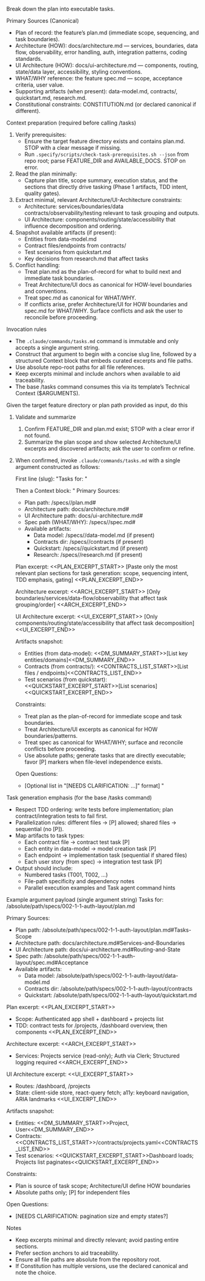 Break down the plan into executable tasks.

Primary Sources (Canonical)
- Plan of record: the feature’s plan.md (immediate scope, sequencing, and task boundaries).
- Architecture (HOW): docs/architecture.md — services, boundaries, data flow, observability, error handling, auth, integration patterns, coding standards.
- UI Architecture (HOW): docs/ui-architecture.md — components, routing, state/data layer, accessibility, styling conventions.
- WHAT/WHY reference: the feature spec.md — scope, acceptance criteria, user value.
- Supporting artifacts (when present): data-model.md, contracts/, quickstart.md, research.md.
- Constitutional constraints: CONSTITUTION.md (or declared canonical if different).

Context preparation (required before calling /tasks)
1. Verify prerequisites:
   - Ensure the target feature directory exists and contains plan.md. STOP with a clear message if missing.
   - Run `.specify/scripts/check-task-prerequisites.sh --json` from repo root; parse FEATURE_DIR and AVAILABLE_DOCS. STOP on error.
2. Read the plan minimally:
   - Capture plan title, scope summary, execution status, and the sections that directly drive tasking (Phase 1 artifacts, TDD intent, quality gates).
3. Extract minimal, relevant Architecture/UI-Architecture constraints:
   - Architecture: services/boundaries/data contracts/observability/testing relevant to task grouping and outputs.
   - UI Architecture: components/routing/state/accessibility that influence decomposition and ordering.
4. Snapshot available artifacts (if present):
   - Entities from data-model.md
   - Contract files/endpoints from contracts/
   - Test scenarios from quickstart.md
   - Key decisions from research.md that affect tasks
5. Conflict handling:
   - Treat plan.md as the plan-of-record for what to build next and immediate task boundaries.
   - Treat Architecture/UI docs as canonical for HOW-level boundaries and conventions.
   - Treat spec.md as canonical for WHAT/WHY.
   - If conflicts arise, prefer Architecture/UI for HOW boundaries and spec.md for WHAT/WHY. Surface conflicts and ask the user to reconcile before proceeding.

Invocation rules
- The `.claude/commands/tasks.md` command is immutable and only accepts a single argument string.
- Construct that argument to begin with a concise slug line, followed by a structured Context block that embeds curated excerpts and file paths.
- Use absolute repo-root paths for all file references.
- Keep excerpts minimal and include anchors when available to aid traceability.
- The base /tasks command consumes this via its template’s Technical Context ($ARGUMENTS).

Given the target feature directory or plan path provided as input, do this
1) Validate and summarize
   1. Confirm FEATURE_DIR and plan.md exist; STOP with a clear error if not found.
   2. Summarize the plan scope and show selected Architecture/UI excerpts and discovered artifacts; ask the user to confirm or refine.

2) When confirmed, invoke `.claude/commands/tasks.md` with a single argument constructed as follows:

   First line (slug):
   "Tasks for: <absolute-plan-path or absolute-feature-dir>"

   Then a Context block:
   "
   Primary Sources:
   - Plan path: <abs>/specs/<feature>/plan.md#<anchor>
   - Architecture path: docs/architecture.md#<anchor>
   - UI Architecture path: docs/ui-architecture.md#<anchor>
   - Spec path (WHAT/WHY): <abs>/specs/<feature>/spec.md#<anchor>
   - Available artifacts:
     - Data model: <abs>/specs/<feature>/data-model.md (if present)
     - Contracts dir: <abs>/specs/<feature>/contracts (if present)
     - Quickstart: <abs>/specs/<feature>/quickstart.md (if present)
     - Research: <abs>/specs/<feature>/research.md (if present)

   Plan excerpt:
   <<PLAN_EXCERPT_START>>
   [Paste only the most relevant plan sections for task generation: scope, sequencing intent, TDD emphasis, gating]
   <<PLAN_EXCERPT_END>>

   Architecture excerpt:
   <<ARCH_EXCERPT_START>>
   [Only boundaries/services/data-flow/observability that affect task grouping/order]
   <<ARCH_EXCERPT_END>>

   UI Architecture excerpt:
   <<UI_EXCERPT_START>>
   [Only components/routing/state/accessibility that affect task decomposition]
   <<UI_EXCERPT_END>>

   Artifacts snapshot:
   - Entities (from data-model): <<DM_SUMMARY_START>>[List key entities/domains]<<DM_SUMMARY_END>>
   - Contracts (from contracts/): <<CONTRACTS_LIST_START>>[List files / endpoints]<<CONTRACTS_LIST_END>>
   - Test scenarios (from quickstart): <<QUICKSTART_EXCERPT_START>>[List scenarios]<<QUICKSTART_EXCERPT_END>>

   Constraints:
   - Treat plan as the plan-of-record for immediate scope and task boundaries.
   - Treat Architecture/UI excerpts as canonical for HOW boundaries/patterns.
   - Treat spec as canonical for WHAT/WHY; surface and reconcile conflicts before proceeding.
   - Use absolute paths; generate tasks that are directly executable; favor [P] markers when file-level independence exists.

   Open Questions:
   - [Optional list in "[NEEDS CLARIFICATION: …]" format]
   "

Task generation emphasis (for the base /tasks command)
- Respect TDD ordering: write tests before implementation; plan contract/integration tests to fail first.
- Parallelization rules: different files → [P] allowed; shared files → sequential (no [P]).
- Map artifacts to task types:
  - Each contract file → contract test task [P]
  - Each entity in data-model → model creation task [P]
  - Each endpoint → implementation task (sequential if shared files)
  - Each user story (from spec) → integration test task [P]
- Output should include:
  - Numbered tasks (T001, T002, …)
  - File-path specificity and dependency notes
  - Parallel execution examples and Task agent command hints

Example argument payload (single argument string)
Tasks for: /absolute/path/specs/002-1-1-auth-layout/plan.md

Primary Sources:
- Plan path: /absolute/path/specs/002-1-1-auth-layout/plan.md#Tasks-Scope
- Architecture path: docs/architecture.md#Services-and-Boundaries
- UI Architecture path: docs/ui-architecture.md#Routing-and-State
- Spec path: /absolute/path/specs/002-1-1-auth-layout/spec.md#Acceptance
- Available artifacts:
  - Data model: /absolute/path/specs/002-1-1-auth-layout/data-model.md
  - Contracts dir: /absolute/path/specs/002-1-1-auth-layout/contracts
  - Quickstart: /absolute/path/specs/002-1-1-auth-layout/quickstart.md

Plan excerpt:
<<PLAN_EXCERPT_START>>
- Scope: Authenticated app shell + dashboard + projects list
- TDD: contract tests for /projects, /dashboard overview, then components
<<PLAN_EXCERPT_END>>

Architecture excerpt:
<<ARCH_EXCERPT_START>>
- Services: Projects service (read-only); Auth via Clerk; Structured logging required
<<ARCH_EXCERPT_END>>

UI Architecture excerpt:
<<UI_EXCERPT_START>>
- Routes: /dashboard, /projects
- State: client-side store, react-query fetch; a11y: keyboard navigation, ARIA landmarks
<<UI_EXCERPT_END>>

Artifacts snapshot:
- Entities: <<DM_SUMMARY_START>>Project, User<<DM_SUMMARY_END>>
- Contracts: <<CONTRACTS_LIST_START>>/contracts/projects.yaml<<CONTRACTS_LIST_END>>
- Test scenarios: <<QUICKSTART_EXCERPT_START>>Dashboard loads; Projects list paginates<<QUICKSTART_EXCERPT_END>>

Constraints:
- Plan is source of task scope; Architecture/UI define HOW boundaries
- Absolute paths only; [P] for independent files

Open Questions:
- [NEEDS CLARIFICATION: pagination size and empty states?]

Notes
- Keep excerpts minimal and directly relevant; avoid pasting entire sections.
- Prefer section anchors to aid traceability.
- Ensure all file paths are absolute from the repository root.
- If Constitution has multiple versions, use the declared canonical and note the choice.
